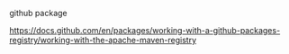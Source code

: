 github package

https://docs.github.com/en/packages/working-with-a-github-packages-registry/working-with-the-apache-maven-registry

